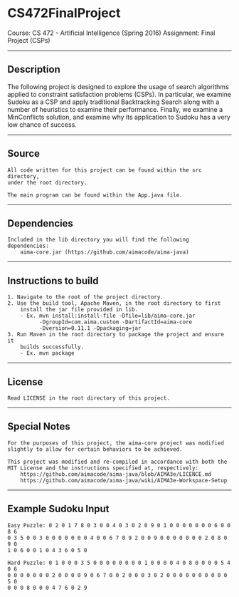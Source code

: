 # CS472FinalProject

Course: CS 472 - Artificial Intelligence (Spring 2016)
Assignment: Final Project (CSPs)

-----------
Description
-----------
The following project is designed to explore the usage of search algorithms
applied to constraint satisfaction problems (CSPs). In particular, we examine
Sudoku as a CSP and apply traditional Backtracking Search along with a number
of heuristics to examine their performance. Finally, we examine a MinConflicts
solution, and examine why its application to Sudoku has a very low chance of
success.

------
Source
------
    All code written for this project can be found within the src directory,
    under the root directory.

    The main program can be found within the App.java file.

------------
Dependencies
------------
    Included in the lib directory you will find the following dependencies:
        aima-core.jar (https://github.com/aimacode/aima-java)

---------------------
Instructions to build
---------------------
    1. Navigate to the root of the project directory.
    2. Use the build tool, Apache Maven, in the root directory to first
        install the jar file provided in lib.
        - Ex. mvn install:install-file -Dfile=lib/aima-core.jar 
              -DgroupId=com.aima.custom -DartifactId=aima-core 
              -Dversion=0.11.1 -Dpackaging=jar
    3. Run Maven in the root directory to package the project and ensure it
        builds successfully.
        - Ex. mvn package

-------
License
-------
    Read LICENSE in the root directory of this project.

-------------
Special Notes
-------------
    For the purposes of this project, the aima-core project was modified
    slightly to allow for certain behaviors to be achieved.

    This project was modified and re-compiled in accordance with both the
    MIT License and the instructions specified at, respectively:
        https://github.com/aimacode/aima-java/blob/AIMA3e/LICENCE.md
        https://github.com/aimacode/aima-java/wiki/AIMA3e-Workspace-Setup

--------------------
Example Sudoku Input
--------------------
    Easy Puzzle: 0 2 0 1 7 8 0 3 0 0 4 0 3 0 2 0 9 0 1 0 0 0 0 0 0 0 6 0 0 8 6
    0 3 5 0 0 3 0 0 0 0 0 0 0 4 0 0 6 7 0 9 2 0 0 9 0 0 0 0 0 0 0 2 0 8 0 9 0 
    1 0 6 0 0 1 0 4 3 6 0 5 0

    Hard Puzzle: 0 1 0 0 0 3 5 0 0 0 0 0 0 0 0 1 0 0 0 0 4 0 8 0 0 0 0 5 4 0 6
    0 0 0 0 0 0 0 2 0 0 0 0 9 0 6 7 0 0 2 0 0 0 3 0 2 0 0 0 0 0 0 0 0 0 0 5 0
    0 0 0 8 0 0 0 4 7 6 0 2 9